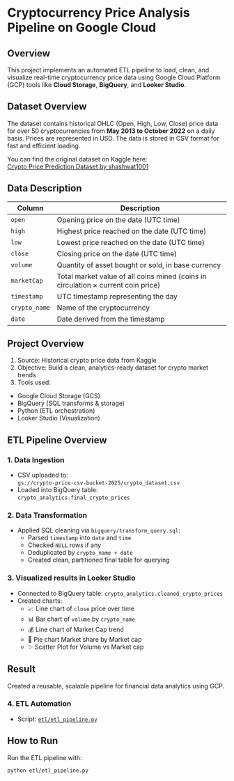# Cryptocurrency Price Analysis Pipeline on Google Cloud

## Overview
This project implements an automated ETL pipeline to load, clean, and visualize real-time cryptocurrency price data using Google Cloud Platform (GCP) tools like **Cloud Storage**, **BigQuery**, and **Looker Studio**.

## Dataset Overview
The dataset contains historical OHLC (Open, High, Low, Close) price data for over 50 cryptocurrencies from **May 2013 to October 2022** on a daily basis. Prices are represented in USD. The data is stored in CSV format for fast and efficient loading.

You can find the original dataset on Kaggle here:  
[Crypto Price Prediction Dataset by shashwat1001](https://www.kaggle.com/code/shashwat1001/crypto-price-prediction)

## Data Description

| Column       | Description                                                                                  |
|--------------|----------------------------------------------------------------------------------------------|
| `open`       | Opening price on the date (UTC time)                                                        |
| `high`       | Highest price reached on the date (UTC time)                                                |
| `low`        | Lowest price reached on the date (UTC time)                                                 |
| `close`      | Closing price on the date (UTC time)                                                        |
| `volume`     | Quantity of asset bought or sold, in base currency                                          |
| `marketCap`  | Total market value of all coins mined (coins in circulation × current coin price)           |
| `timestamp`  | UTC timestamp representing the day                                                          |
| `crypto_name`| Name of the cryptocurrency                                                                  |
| `date`       | Date derived from the timestamp                                                             |


## Project Overview
1. Source: Historical crypto price data from Kaggle
2. Objective: Build a clean, analytics-ready dataset for crypto market trends
3. Tools used:
  - Google Cloud Storage (GCS)
  - BigQuery (SQL transforms & storage)
  - Python (ETL orchestration)
  - Looker Studio (Visualization)

## ETL Pipeline Overview

### 1. **Data Ingestion**
- CSV uploaded to:  
  `gs://crypto-price-csv-bucket-2025/crypto_dataset.csv`
- Loaded into BigQuery table:  
  `crypto_analytics.final_crypto_prices`

### 2. **Data Transformation**
- Applied SQL cleaning via `bigquery/transform_query.sql`:
  - Parsed `timestamp` into `date` and `time`
  - Checked `NULL` rows if any
  - Deduplicated by `crypto_name + date`
  - Created clean, partitioned final table for querying
 
### 3. **Visualized results in Looker Studio**
   - Connected to BigQuery table: `crypto_analytics.cleaned_crypto_prices`
   - Created charts:
     - 📈 Line chart of `close` price over time
     - 📊 Bar chart of `volume` by `crypto_name`
     - 💰 Line chart of Market Cap trend
     - 🥧 Pie chart Market share by Market cap
     - ✨ Scatter Plot for Volume vs Market cap

## Result
Created a reusable, scalable pipeline for financial data analytics using GCP.

### 4. **ETL Automation**
- Script: [`etl/etl_pipeline.py`](etl/etl_pipeline.py)

## How to Run
Run the ETL pipeline with:

```bash
python etl/etl_pipeline.py


